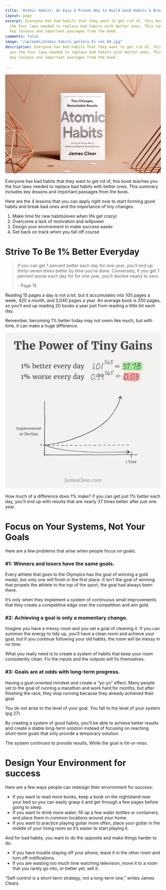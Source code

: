 ```yaml
---
title: 'Atomic Habits: An Easy & Proven Way to Build Good Habits & Break Bad Ones'
layout: page
excerpt: Everyone has bad habits that they want to get rid of, this book teaches you
  the four laws needed to replace bad habits with better ones. This summary includes
  key lessons and important passages from the book.
comments: false
image: "/uploads/atomic-habits_gallery_hi-res_04.jpg"
description: Everyone has bad habits that they want to get rid of, this book teaches
  you the four laws needed to replace bad habits with better ones. This summary includes
  key lessons and important passages from the book.

---
```

![](/uploads/atomic-habits_gallery_hi-res_04.jpg)

Everyone has bad habits that they want to get rid of, this book teaches you the four laws needed to replace bad habits with better ones. This summary includes key lessons and important passages from the book.

Here are the 4 lessons that you can apply right now to start forming good habits and break bad ones and the importance of tiny changes.

1. Make time for new habits(even when life get crazy)
2. Overcome a lack of motivation and willpower
3. Design your environment to make success easier
4. Get back on track when you fall off course

# Strive To Be 1% Better Everyday

> if you can get 1 percent better each day for one year, you’ll end up thirty-seven times better by time you’re done. Conversely, if you get 1 percent worse each day for for one year, you’ll decline nearly to zero.
>
> \- Page 15

Reading 15 pages a day is not a lot, but it accumulates into 105 pages a week, 420 a month, and 5,040 pages a year. An average book is 250 pages, so you’ll end up reading 20 books a year just from reading a little bit each day.

Remember, becoming 1% better today may not seem like much, but with time, it can make a huge difference.

![](/uploads/tiny-gains-graph-700x700.jpg)

How much of a difference does 1% make? if you can get just 1% better each day, you’ll end up with results that are nearly 37 times better after just one year.

# Focus on Your Systems, Not Your Goals

Here are a few problems that arise when people focus on goals:

### **#1: Winners and losers have the same goals.**

Every athlete that goes to the Olympics has the goal of winning a gold medal, but only one will finish in the first place. It isn’t the goal of winning that propels the athlete to the top of the sport, the goal had always been there.

It’s only when they implement a system of continuous small improvements that they create a competitive edge over the competition and win gold.

### **#2: Achieving a goal is only a momentary change.**

Imagine you have a messy room and you set a goal of cleaning it. If you can summon the energy to tidy up, you’ll have a clean room and achieve your goal, but if you continue following your old habits, the room will be messy in no time.

What you really need is to create a system of habits that keep your room consistently clean. Fix the inputs and the outputs will fix themselves.

### **#3: Goals are at odds with long-term progress.**

Having a goal-oriented mindset and create a “yo-yo” effect. Many people set to the goal of running a marathon and work hard for months, but after finishing the race, they stop running because they already achieved their goal.

You do not arise to the level of your goal. You fall to the level of your system (pg 27)

By creating a system of good habits, you’ll be able to achieve better results and create a stable long-term solution instead of focusing on reaching short-term goals that only provide a temporary solution.

The system continues to provide results, While the goal is hit-or-miss.

# Design Your Environment for success

Here are a few ways people can redesign their environment for success:

* If you want to read more books, keep a book on the nightstand near your bed so you can easily grasp it and get through a few pages before going to sleep.
* If you want to drink more water, fill up a few water bottles or containers, and place them in common locations around your home.
* If you want to practice playing guitar more often, place your guitar in the middle of your living room so it’s easier to start playing it.

And for bad habits, you want to do the opposite and make things harder to do:

* If you have trouble staying off your phone, leave it in the other room and turn off notifications.
* If you are wasting too much time watching television, move it to a room that you rarely go into, or better yet, sell it.

“Self-control is a short-term strategy, not a long-term one,” writes James Clears.